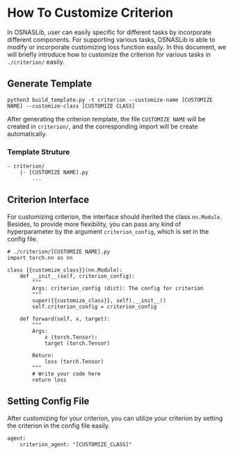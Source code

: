 # How To Customize Criterion
In OSNASLib, user can easily specific for different tasks by incorporate different components. For supporting various tasks, OSNASLib is able to modify or incorporate customizing loss function easily. In this document, we will briefly introduce how to customize the criterion for various tasks in `./criterion/` easily.

## Generate Template
```
python3 build_template.py -t criterion --customize-name [CUSTOMIZE NAME] --customize-class [CUSTOMIZE CLASS]
```

After generating the criterion template, the file `CUSTOMIZE NAME` will be created in `criterion/`, and the corresponding import will be create automatically.

### Template Struture
```
- criterion/
    |- [CUSTOMIZE NAME].py
        ...
```

## Criterion Interface
For customizing criterion, the interface should iherited the class `nn.Module`. Besides, to provide more flexibility, you can pass any kind of hyperparameter by the argument `criterion_config`, which is set in the config file.

```python3
# ./criterion/[CUSTOMIZE NAME].py
import torch.nn as nn

class {{customize_class}}(nn.Module):
    def __init__(self, criterion_config):
        """
        Args: criterion_config (dict): The config for criterion
        """
        super({{customize_class}}, self).__init__()
        self.criterion_config = criterion_config

    def forward(self, x, target):
        """
        Args:
            x (torch.Tensor): 
            target (torch.Tensor)

        Return:
            loss (torch.Tensor)
        """
        # Write your code here
        return loss
```

## Setting Config File
After customizing for your criterion, you can utilize your criterion by setting the criterion in the config file easily.

```python3
agent:
    criterion_agent: "[CUSTOMIZE_CLASS]"
```

